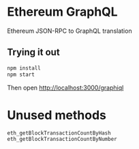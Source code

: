 # Ethereum GraphQL

Ethereum JSON-RPC to GraphQL translation

## Trying it out

```bash
npm install
npm start
```

Then open [http://localhost:3000/graphiql](http://localhost:3000/graphiql)


# Unused methods
```
eth_getBlockTransactionCountByHash
eth_getBlockTransactionCountByNumber
```
